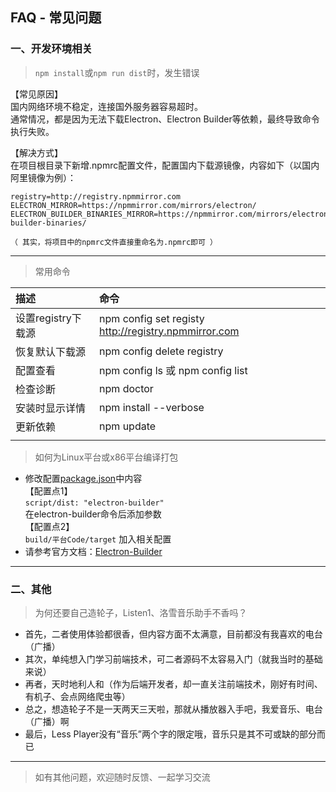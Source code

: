 ## FAQ - 常见问题

### 一、开发环境相关  
> `npm install`或`npm run dist`时，发生错误  
  
【常见原因】  
国内网络环境不稳定，连接国外服务器容易超时。  
通常情况，都是因为无法下载Electron、Electron Builder等依赖，最终导致命令执行失败。  
  
【解决方式】  
在项目根目录下新增.npmrc配置文件，配置国内下载源镜像，内容如下（以国内阿里镜像为例）：  
```
registry=http://registry.npmmirror.com
ELECTRON_MIRROR=https://npmmirror.com/mirrors/electron/
ELECTRON_BUILDER_BINARIES_MIRROR=https://npmmirror.com/mirrors/electron-builder-binaries/
```
`（ 其实，将项目中的npmrc文件直接重命名为.npmrc即可 ）`  
  
----------------------------------------------------------------------------------  
  
  
> 常用命令  
  
| 描述 | 命令 |  
| :-  | :- |
| 设置registry下载源 |  npm config set registy http://registry.npmmirror.com  |
| 恢复默认下载源   | npm config delete registry |
| 配置查看        | npm config ls 或 npm config list |
| 检查诊断        | npm doctor |
| 安装时显示详情   | npm install --verbose |
| 更新依赖        | npm update |
|   |   | 
    
> 如何为Linux平台或x86平台编译打包  
  
* 修改配置[package.json](package.json)中内容  
  【配置点1】  
  `script/dist: "electron-builder"`  
  在electron-builder命令后添加参数   
  【配置点2】   
  `build/平台Code/target` 加入相关配置  
* 请参考官方文档：[Electron-Builder](https://www.electron.build/) 
  
----------------------------------------------------------------------------------  
  
    
### 二、其他  
> 为何还要自己造轮子，Listen1、洛雪音乐助手不香吗？  
* 首先，二者使用体验都很香，但内容方面不太满意，目前都没有我喜欢的电台（广播）  
* 其次，单纯想入门学习前端技术，可二者源码不太容易入门（就我当时的基础来说）  
* 再者，天时地利人和（作为后端开发者，却一直关注前端技术，刚好有时间、有机子、会点网络爬虫等）  
* 总之，想造轮子不是一天两天三天啦，那就从播放器入手吧，我爱音乐、电台（广播）啊  
* 最后，Less Player没有“音乐”两个字的限定哦，音乐只是其不可或缺的部分而已  
  
----------------------------------------------------------------------------------  
  
    
> 如有其他问题，欢迎随时反馈、一起学习交流  
